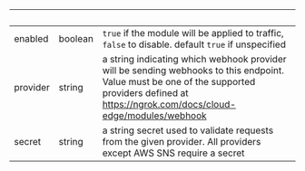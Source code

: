 <!-- Code generated for API Clients. DO NOT EDIT. -->

| &nbsp; | &nbsp; | &nbsp; |
|---|---|---|
| enabled | boolean | `true` if the module will be applied to traffic, `false` to disable. default `true` if unspecified |
| provider | string | a string indicating which webhook provider will be sending webhooks to this endpoint. Value must be one of the supported providers defined at https://ngrok.com/docs/cloud-edge/modules/webhook |
| secret | string | a string secret used to validate requests from the given provider. All providers except AWS SNS require a secret |